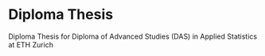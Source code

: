 # Diploma Thesis

Diploma Thesis for Diploma of Advanced Studies (DAS) in Applied Statistics at ETH Zurich
